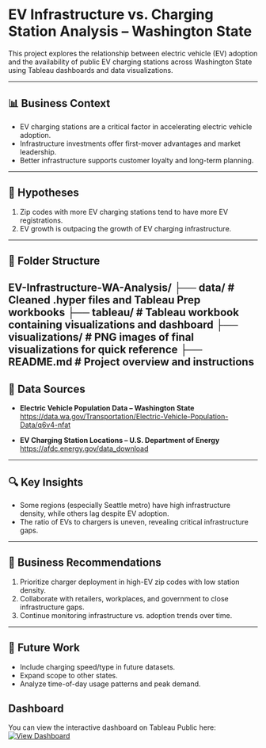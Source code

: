 # EV Infrastructure vs. Charging Station Analysis – Washington State

This project explores the relationship between electric vehicle (EV) adoption and the availability of public EV charging stations across Washington State using Tableau dashboards and data visualizations.

---

## 📊 Business Context

- EV charging stations are a critical factor in accelerating electric vehicle adoption.
- Infrastructure investments offer first-mover advantages and market leadership.
- Better infrastructure supports customer loyalty and long-term planning.

---

## 🧪 Hypotheses

1. Zip codes with more EV charging stations tend to have more EV registrations.
2. EV growth is outpacing the growth of EV charging infrastructure.

---

## 📁 Folder Structure

EV-Infrastructure-WA-Analysis/
├── data/              # Cleaned .hyper files and Tableau Prep workbooks
├── tableau/           # Tableau workbook containing visualizations and dashboard
├── visualizations/    # PNG images of final visualizations for quick reference
├── README.md          # Project overview and instructions
---

## 🔗 Data Sources

- **Electric Vehicle Population Data – Washington State**  
  https://data.wa.gov/Transportation/Electric-Vehicle-Population-Data/q6v4-nfat

- **EV Charging Station Locations – U.S. Department of Energy**  
  https://afdc.energy.gov/data_download

---

## 🔍 Key Insights

- Some regions (especially Seattle metro) have high infrastructure density, while others lag despite EV adoption.
- The ratio of EVs to chargers is uneven, revealing critical infrastructure gaps.

---

## 💼 Business Recommendations

1. Prioritize charger deployment in high-EV zip codes with low station density.
2. Collaborate with retailers, workplaces, and government to close infrastructure gaps.
3. Continue monitoring infrastructure vs. adoption trends over time.

---

## 🔮 Future Work

- Include charging speed/type in future datasets.
- Expand scope to other states.
- Analyze time-of-day usage patterns and peak demand.

## Dashboard

You can view the interactive dashboard on Tableau Public here:  
[![View Dashboard](https://img.shields.io/badge/View-Dashboard-blue?style=for-the-badge)](https://public.tableau.com/views/EV-and-charger-map/Dashboard1?:language=en-US&publish=yes&:sid=&:redirect=auth&:display_count=n&:origin=viz_share_link)
